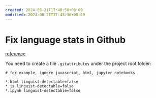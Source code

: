 ```yaml
---
created: 2024-08-21T17:40:58+08:00
modified: 2024-08-21T17:43:30+08:00
---
```


# Fix language stats in Github

[reference](https://dev.to/katkelly/changing-your-repo-s-language-in-github-5gjo)

You need to create a file `.gitattributes`  under the project root folder:

```
# for example, ignore javascript, html, jupyter notebooks

*.html linguist-detectable=false
*.js linguist-detectable=false
*.ipynb linguist-detectable=false
```
